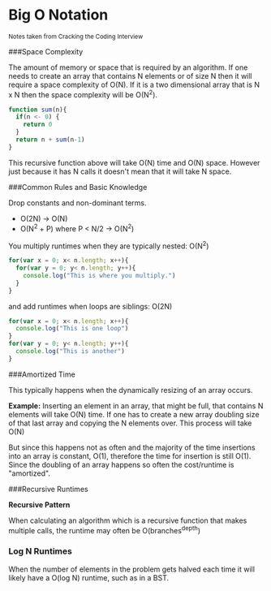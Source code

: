 # Big O Notation
<sub>Notes taken from Cracking the Coding Interview</sub>

###Space Complexity

The amount of memory or space that is required by an algorithm. If one needs to create an array that contains N elements or of size N then it will require a space complexity of O(N). If it is a two dimensional array that is N x N then the space complexity will be O(N<sup>2</sup>).

```javascript
function sum(n){
  if(n <- 0) {
    return 0
  }
  return n + sum(n-1)
}
```

This recursive function above will take O(N) time and O(N) space. However just because it has N calls it doesn't mean that it will take N space.

###Common Rules and Basic Knowledge

Drop constants and non-dominant terms.
* O(2N) -> O(N)
* O(N<sup>2</sup> + P) where P < N/2 -> O(N<sup>2</sup>)

You multiply runtimes when they are typically nested: O(N<sup>2</sup>)

```javascript
for(var x = 0; x< n.length; x++){
  for(var y = 0; y< n.length; y++){
    console.log("This is where you multiply.")
  }
}
```
and add runtimes when loops are siblings: O(2N)

```javascript
for(var x = 0; x< n.length; x++){
  console.log("This is one loop")
}
for(var y = 0; y< n.length; y++){
  console.log("This is another")
}
```


###Amortized Time

This typically happens when the dynamically resizing of an array occurs.

**Example:**
Inserting an element in an array, that might be full, that contains N elements will take O(N) time. If one has to create a new array doubling size of that last array and copying the N elements over. This process will take O(N)

But since this happens not as often and the majority of the time insertions into an array is constant, O(1), therefore the time for insertion is still O(1). Since the doubling of an array happens so often the cost/runtime is "amortized".


###Recursive Runtimes

**Recursive Pattern**

When calculating an algorithm which is a recursive function that makes multiple calls, the runtime may often be O(branches<sup>depth</sup>)

### Log N Runtimes

When the number of elements in the problem gets halved each time it will likely have a O(log N) runtime, such as in a BST.
